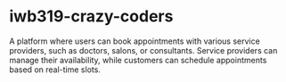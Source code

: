# iwb319-crazy-coders
A platform where users can book appointments with various service providers, such as doctors, salons, or consultants. Service providers can manage their availability, while customers can schedule appointments based on real-time slots.


